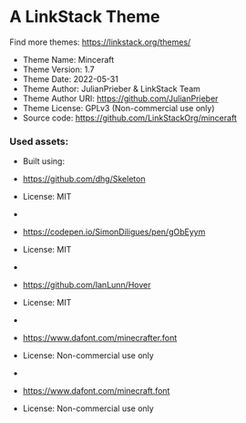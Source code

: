 # A LinkStack Theme
Find more themes: https://linkstack.org/themes/
                                                                                                                                                                         
*	Theme Name: Minceraft
*	Theme Version: 1.7
*	Theme Date: 2022-05-31
*	Theme Author: JulianPrieber & LinkStack Team
*	Theme Author URI: https://github.com/JulianPrieber
*	Theme License: GPLv3 (Non-commercial use only)
*	Source code: https://github.com/LinkStackOrg/minceraft


### Used assets:
* Built using:
* https://github.com/dhg/Skeleton
* License: MIT

*
* https://codepen.io/SimonDiligues/pen/gObEyym
* License: MIT

*
* https://github.com/IanLunn/Hover
* License: MIT

*
* https://www.dafont.com/minecrafter.font
* License: Non-commercial use only

*
* https://www.dafont.com/minecraft.font
* License: Non-commercial use only
